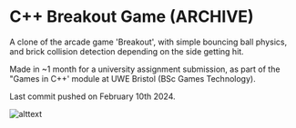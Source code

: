 # C++ Breakout Game (ARCHIVE)

A clone of the arcade game 'Breakout', with simple bouncing ball physics, and brick collision detection depending on the side getting hit.

Made in ~1 month for a university assignment submission, as part of the "Games in C++' module at UWE Bristol (BSc Games Technology).

Last commit pushed on February 10th 2024.

![alttext](https://cdn.discordapp.com/attachments/1331665077048315976/1331678730879504427/image.png?ex=67927df6&is=67912c76&hm=33f0e094de8de8f5c5d06f99c9f544af8db0ec801d45af20f00c3b89c010dc8c&)
